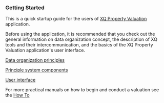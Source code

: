 ---
---
### Getting Started

This is a quick startup guide for the users of [XQ Property Valuation](http://exquance.com/products-valuation) application.

Before using the application, it is recommended that you check out the general information
on data organization concept, the description of XQ tools and their intercommunication,
and the basics of the XQ Property Valuation application's user interface.

[Data organization principles](/getstarted/data.html)

[Principle system components](/getstarted/system.html)

[User interface](/getstarted/interface.html)

For more practical manuals on how to begin and conduct a valuation see the [How To](/howto/index.html)

